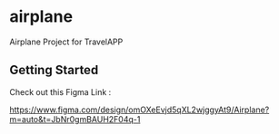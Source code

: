 # airplane

Airplane Project for TravelAPP

## Getting Started

Check out this Figma Link : 

https://www.figma.com/design/omOXeEvjd5qXL2wjggyAt9/Airplane?m=auto&t=JbNr0gmBAUH2F04q-1
